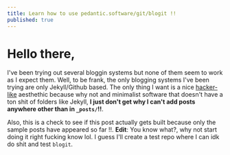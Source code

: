 ```yaml
---
title: Learn how to use pedantic.software/git/blogit !!
published: true
---
```


# Hello there,

I've been trying out several bloggin systems but none of them seem to work
as I expect them. Well, to be frank, the only blogging systems I've been
trying are only Jekyll/Github based. The only thing I want is a nice 
[hacker-like](https://github.com/tocttou/hacker-blog) aesthethic because
why not and minimalist software that doesn't have a ton shit of folders like
Jekyll, **I just don't get why I can't add posts anywhere other than in `_posts/`!!**.

Also, this is a check to see if this post actually gets built because only the 
sample posts have appeared so far !!. **Edit**: You know what?, why not start
doing it right fucking know lol. I guess I'll create a test repo where I can idk
do shit and test `blogit`.
